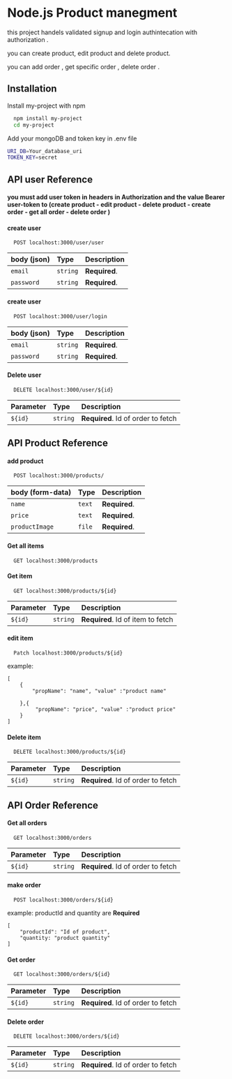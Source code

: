 
# Node.js Product manegment

this project handels  validated signup and login authintecation with authorization .

you can create product, edit product and delete product.   

you can add order , get specific order , delete order .



## Installation

Install my-project with npm

```bash
  npm install my-project
  cd my-project
```

Add your mongoDB  and token key  in .env file
    
```bash
URI_DB=Your_database_uri 
TOKEN_KEY=secret
```


## API user Reference
#### you must add user token in headers  in Authorization and the value Bearer user-token to (create product - edit product - delete product - create order - get all order - delete order )
#### create user

```http
  POST localhost:3000/user/user
```
| body (json)  | Type     | Description                       |
| :--------  | :------- | :-------------------------------- |
| `email`    | `string` | **Required**. |
| `password` | `string` | **Required**. |



#### create user

```http
  POST localhost:3000/user/login
```
| body (json)  | Type     | Description                       |
| :--------  | :------- | :-------------------------------- |
| `email`    | `string` | **Required**. |
| `password` | `string` | **Required**. |

#### Delete user

```http
  DELETE localhost:3000/user/${id}
```

| Parameter  | Type     | Description                       |
| :--------  | :------- | :-------------------------------- |
| `${id}`    | `string` | **Required**. Id of order to fetch |





## API Product Reference


#### add product

```http
  POST localhost:3000/products/
```

| body (form-data)  | Type     | Description                       |
| :--------         | :------- | :-------------------------------- |
| `name`            | `text`   | **Required**.                     |
| `price`           | `text`   | **Required**.                     |
| `productImage`    | `file`   | **Required**.                     |



#### Get all items

```http
  GET localhost:3000/products
```


#### Get item

```http
  GET localhost:3000/products/${id}
```

| Parameter  | Type     | Description                       |
| :--------  | :------- | :-------------------------------- |
| `${id}`    | `string` | **Required**. Id of item to fetch |




#### edit item

```http
  Patch localhost:3000/products/${id}
```

example:
```
[
    {
        "propName": "name", "value" :"product name" 
        
    },{
         "propName": "price", "value" :"product price"
    }  
]

```
#### Delete item

```http
  DELETE localhost:3000/products/${id}
```
| Parameter  | Type     | Description                       |
| :--------  | :------- | :-------------------------------- |
| `${id}`    | `string` | **Required**. Id of order to fetch |


## API Order Reference





#### Get all orders

```http
  GET localhost:3000/orders
```

| Parameter  | Type     | Description                       |
| :--------  | :------- | :-------------------------------- |
| `${id}`    | `string` | **Required**. Id of order to fetch |





#### make order

```http
  POST localhost:3000/orders/${id}
```

example: productId and quantity are  **Required**
```
[
    "productId": "Id of product",
    "quantity: "product quantity"
]

```


#### Get order

```http
  GET localhost:3000/orders/${id}
```

| Parameter  | Type     | Description                       |
| :--------  | :------- | :-------------------------------- |
| `${id}`    | `string` | **Required**. Id of order to fetch |




#### Delete order

```http
  DELETE localhost:3000/orders/${id}
```
| Parameter  | Type     | Description                       |
| :--------  | :------- | :-------------------------------- |
| `${id}`    | `string` | **Required**. Id of order to fetch |





